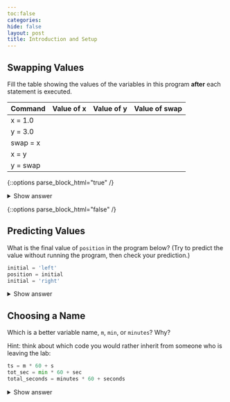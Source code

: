 ```yaml
---
toc:false
categories: 
hide: false
layout: post
title: Introduction and Setup
---
```


## Swapping Values

Fill the table showing the values of the variables in this program **after** each statement is executed.

| Command | Value of x   | Value of y   | Value of swap |
| ------- | ----------   | ----------   | ------------- |
|x = 1.0    |              |              |               |
|y = 3.0    |             |              |               |
|swap = x   |               |              |               |
|x = y      |                         |              |               |
|y = swap   |                       |              |               |

{::options parse_block_html="true" /}
<details>
  <summary markdown='span'/>Show answer</summary>

| Command | Value of x   | Value of y   | Value of swap |
| ------- | ----------   | ----------   | ------------- |
|x = 1.0  | 1.0          | not defined  | not defined   |
|y = 3.0  | 1.0          | 3.0          | not defined   |
|swap = x | 1.0          | 3.0          | 1.0           |
|x = y    | 3.0          | 3.0          | 1.0           |
|y = swap | 3.0          | 1.0          | 1.0           |

These three lines exchange the values in `x` and `y` using the `swap` variable for temporary storage. 
This is a fairly common programming idiom.   
</details>

{::options parse_block_html="false" /}

## Predicting Values

 What is the final value of `position` in the program below? (Try to predict the value without running the program,
then check your prediction.)

~~~python
initial = 'left'
position = initial
initial = 'right'
~~~

<details>
  <summary>Show answer</summary>

The final value of position is `'left'`.

The `initial` variable is assigned the value 'left'. In the second line, the `position` variable also receives the string value 'left'. In third line, the `initial` variable is given the value 'right', but the `position` variable retains its string value of 'left'.  
</details>

## Choosing a Name

Which is a better variable name, `m`, `min`, or `minutes`?
Why?

Hint: think about which code you would rather inherit from someone who is leaving the lab:
~~~python
ts = m * 60 + s
tot_sec = min * 60 + sec
total_seconds = minutes * 60 + seconds
~~~

<details>
  <summary>Show answer</summary>
    
`minutes` is better because `min` might mean something like "minimum" (and actually does in Python, but we haven't seen that yet).
</details>

